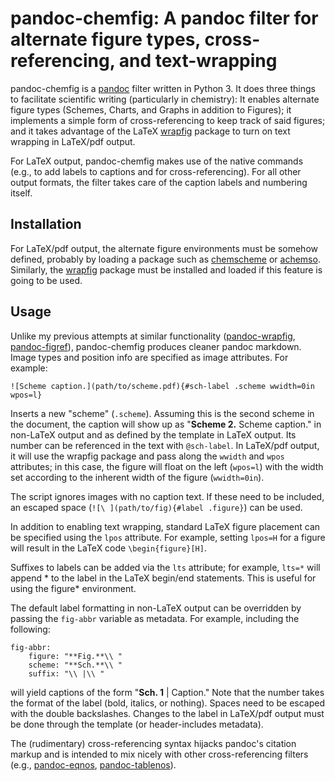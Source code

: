 # pandoc-chemfig: A pandoc filter for alternate figure types, cross-referencing, and text-wrapping

pandoc-chemfig is a [pandoc][] filter written in Python 3. It does three things to facilitate scientific writing (particularly in chemistry): It enables alternate figure types (Schemes, Charts, and Graphs in addition to Figures); it implements a simple form of cross-referencing to keep track of said figures; and it takes advantage of the LaTeX [wrapfig][] package to turn on text wrapping in LaTeX/pdf output.

For LaTeX output, pandoc-chemfig makes use of the native commands (e.g., to add labels to captions and for cross-referencing). For all other output formats, the filter takes care of the caption labels and numbering itself.

## Installation

For LaTeX/pdf output, the alternate figure environments must be somehow defined, probably by loading a package such as [chemscheme][] or [achemso][]. Similarly, the [wrapfig][] package must be installed and loaded if this feature is going to be used. 

## Usage

Unlike my previous attempts at similar functionality ([pandoc-wrapfig][], [pandoc-figref][]), pandoc-chemfig produces cleaner pandoc markdown. Image types and position info are specified as image attributes. For example:

```
![Scheme caption.](path/to/scheme.pdf){#sch-label .scheme wwidth=0in wpos=l}
```

Inserts a new "scheme" (`.scheme`). Assuming this is the second scheme in the document, the caption will show up as "**Scheme 2.** Scheme caption." in non-LaTeX output and as defined by the template in LaTeX output. Its number can be referenced in the text with `@sch-label`. In LaTeX/pdf output, it will use the wrapfig package and pass along the `wwidth` and `wpos` attributes; in this case, the figure will float on the left (`wpos=l`) with the width set according to the inherent width of the figure (`wwidth=0in`).

The script ignores images with no caption text. If these need to be included, an escaped space (`![\ ](path/to/fig){#label .figure}`) can be used.

In addition to enabling text wrapping, standard LaTeX figure placement can be specified using the `lpos` attribute. For example, setting `lpos=H` for a figure will result in the LaTeX code `\begin{figure}[H]`.

Suffixes to labels can be added via the `lts` attribute; for example, `lts=*` will append * to the label in the LaTeX begin/end statements. This is useful for using the figure* environment.

The default label formatting in non-LaTeX output can be overridden by passing the `fig-abbr` variable as metadata. For example, including the following:

```
fig-abbr:
    figure: "**Fig.**\\ "
    scheme: "**Sch.**\\ "
    suffix: "\\ |\\ "
```

will yield captions of the form "**Sch. 1** | Caption." Note that the number takes the format of the label (bold, italics, or nothing). Spaces need to be escaped with the double backslashes. Changes to the label in LaTeX/pdf output must be done through the template (or header-includes metadata).

The (rudimentary) cross-referencing syntax hijacks pandoc's citation markup and is intended to mix nicely with other cross-referencing filters (e.g., [pandoc-eqnos][], [pandoc-tablenos][]).

[pandoc]: http://pandoc.org
[wrapfig]: https://www.ctan.org/pkg/wrapfig?lang=en
[pandoc-eqnos]: https://github.com/tomduck/pandoc-eqnos
[pandoc-tablenos]: https://github.com/tomduck/pandoc-tablenos
[chemscheme]: https://www.ctan.org/pkg/chemscheme?lang=en
[achemso]: https://www.ctan.org/pkg/achemso?lang=en
[pandoc-wrapfig]: https://github.com/scotthartley/pandoc-wrapfig
[pandoc-figref]: https://github.com/scotthartley/pandoc-figref
